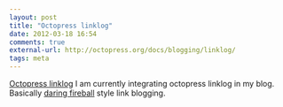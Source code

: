 ```yaml
---
layout: post
title: "Octopress linklog"
date: 2012-03-18 16:54
comments: true
external-url: http://octopress.org/docs/blogging/linklog/
tags: meta
---
```

[Octopress linklog](http://octopress.org/docs/blogging/linklog/)
I am currently integrating octopress linklog in my blog. Basically
[daring fireball](http://daringfireball.net/) style link blogging.
